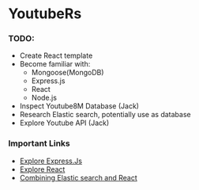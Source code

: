 # YoutubeRs

### TODO:
- Create React template
- Become familiar with:
    - Mongoose(MongoDB)
    - Express.js
    - React
    - Node.js
- Inspect Youtube8M Database (Jack)
- Research Elastic search, potentially use as database
- Explore Youtube API (Jack)


### Important Links 
- [Explore Express.Js](https://developer.mozilla.org/en-US/docs/Learn/Server-side/Express_Nodejs/development_environment)
- [Explore React](https://react.dev/learn)
- [Combining Elastic search and React](https://www.elastic.co/blog/how-to-build-application-search-with-react-and-elastic-app-search)
